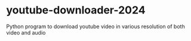 # youtube-downloader-2024
Python program to download youtube video in various resolution of both video and audio
